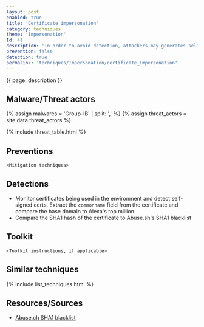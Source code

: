 ```yaml
---
layout: post
enabled: true
title: 'Certificate impersonation'
category: techniques
theme: 'Impersonation'
Id: 41
description: 'In order to avoid detection, attackers may generates self-signed SSL certificates before the attack, indicating the names of popular brands in the fields, instead of filling them out randomly.'
prevention: false
detection: true
permalink: 'techniques/Impersonation/certificate_impersonation'
---
```

{{ page. description }}

## Malware/Threat actors

<!-- Threat actors table -->
{% assign malwares = 'Group-IB' | split: ',' %}
{% assign threat_actors = site.data.threat_actors %}

{% include threat_table.html %}

## Preventions

`<Mitigation techniques>`

## Detections

* Monitor certificates being used in the environment and detect self-signed certs. Extract the `commonname` field from the certificate and compare the base domain to Alexa's top million.
* Compare the SHA1 hash of the certificate to Abuse.sh's SHA1 blacklist

## Toolkit

`<Toolkit instructions, if applicable>`

## Similar techniques

{% include list_techniques.html %}


## Resources/Sources

* [Abuse.ch SHA1 blacklist](https://sslbl.abuse.ch/blacklist/)
